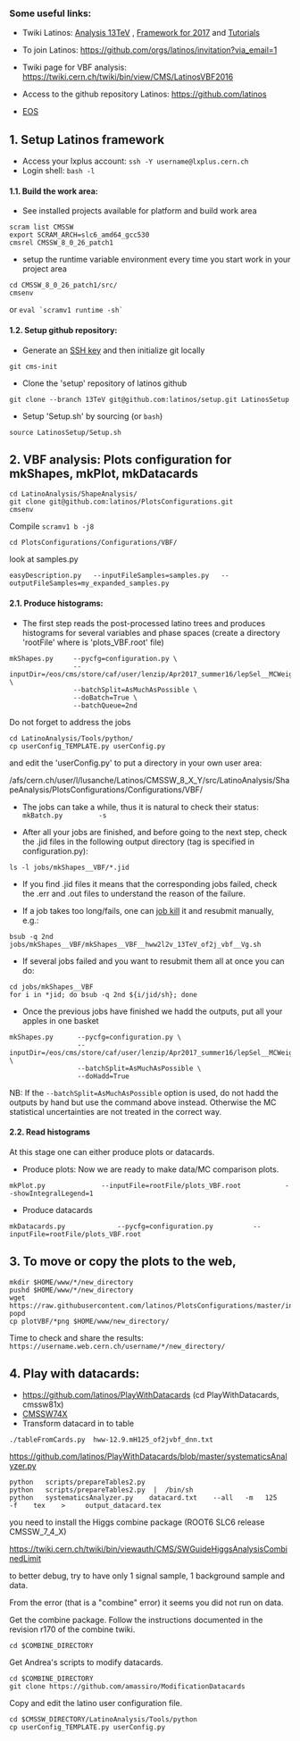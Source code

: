 ### Some useful links:

* Twiki Latinos:  [Analysis 13TeV](https://twiki.cern.ch/twiki/bin/view/CMS/LatinosAnalyses13TeV) ,  [Framework for 2017](https://twiki.cern.ch/twiki/bin/view/CMS/LatinosFrameworkFor2017)  and  [Tutorials](https://twiki.cern.ch/twiki/bin/view/CMS/LatinosFrameworkTutorials)

* To join Latinos: https://github.com/orgs/latinos/invitation?via_email=1

* Twiki page for VBF analysis: https://twiki.cern.ch/twiki/bin/view/CMS/LatinosVBF2016

* Access to the github repository Latinos: https://github.com/latinos

* [EOS](https://github.com/piedraj/AnalysisCMS#9-eos)

## 1. Setup Latinos framework

- Access your lxplus account: ```ssh -Y username@lxplus.cern.ch```
- Login shell: ```bash -l```

#### 1.1. Build the work area:
- See installed projects available for platform and build work area
```
scram list CMSSW
export SCRAM_ARCH=slc6_amd64_gcc530
cmsrel CMSSW_8_0_26_patch1
```
- setup the runtime variable environment every time you start work in your project area
```
cd CMSSW_8_0_26_patch1/src/
cmsenv
```
or ```eval `scramv1 runtime -sh` ```

#### 1.2. Setup github repository:

- Generate an [SSH key](https://help.github.com/articles/connecting-to-github-with-ssh/) and then initialize git locally
```
git cms-init
```
- Clone the 'setup' repository of latinos github
```
git clone --branch 13TeV git@github.com:latinos/setup.git LatinosSetup
```
- Setup 'Setup.sh' by sourcing (or ```bash```)
```
source LatinosSetup/Setup.sh
```

## 2. VBF analysis: Plots configuration for mkShapes, mkPlot, mkDatacards
```
cd LatinoAnalysis/ShapeAnalysis/
git clone git@github.com:latinos/PlotsConfigurations.git
cmsenv
```
Compile ```scramv1 b -j8```
```
cd PlotsConfigurations/Configurations/VBF/
```
look at samples.py 
```
easyDescription.py   --inputFileSamples=samples.py   --outputFileSamples=my_expanded_samples.py
```

#### 2.1. Produce histograms:

- The first step reads the post-processed latino trees and produces histograms for several variables and phase spaces (create a directory 'rootFile' where is 'plots_VBF.root' file)
```
mkShapes.py     --pycfg=configuration.py \
                --inputDir=/eos/cms/store/caf/user/lenzip/Apr2017_summer16/lepSel__MCWeights__bSFLpTEffMulti__cleanTauMC__l2loose__hadd__l2tightOR__LepTrgFix__dorochester__formulasMC__wwSel__doDNN/  \
                --batchSplit=AsMuchAsPossible \
                --doBatch=True \
                --batchQueue=2nd
```
  Do not forget to address the jobs
```
cd LatinoAnalysis/Tools/python/
cp userConfig_TEMPLATE.py userConfig.py
```
  and edit the 'userConfig.py' to put a directory in your own user area:

  /afs/cern.ch/user/l/lusanche/Latinos/CMSSW_8_X_Y/src/LatinoAnalysis/ShapeAnalysis/PlotsConfigurations/Configurations/VBF/

- The jobs can take a while, thus it is natural to check their status: ```mkBatch.py         -s```

- After all your jobs are finished, and before going to the next step, check the .jid files in the following output directory (tag is specified in configuration.py):
```
ls -l jobs/mkShapes__VBF/*.jid
```
- If you find .jid files it means that the corresponding jobs failed, check the .err and .out files to understand the reason of the failure.

- If a job takes too long/fails, one can [job kill](https://twiki.cern.ch/twiki/bin/view/Main/BatchJobs#JobKill) it and resubmit manually, e.g.:
```
bsub -q 2nd jobs/mkShapes__VBF/mkShapes__VBF__hww2l2v_13TeV_of2j_vbf__Vg.sh
```
- If several jobs failed and you want to resubmit them all at once you can do:
```
cd jobs/mkShapes__VBF
for i in *jid; do bsub -q 2nd ${i/jid/sh}; done
```

- Once the previous jobs have finished we hadd the outputs, put all your apples in one basket
```
mkShapes.py      --pycfg=configuration.py \
                 --inputDir=/eos/cms/store/caf/user/lenzip/Apr2017_summer16/lepSel__MCWeights__bSFLpTEffMulti__cleanTauMC__l2loose__hadd__l2tightOR__LepTrgFix__dorochester__formulasMC__wwSel__doDNN/ \
                 --batchSplit=AsMuchAsPossible \
                 --doHadd=True
```
NB: If the ```--batchSplit=AsMuchAsPossible``` option is used, do not hadd the outputs by hand but use the command above instead.    Otherwise the MC statistical uncertainties are not treated in the correct way.

#### 2.2.  Read histograms

At this stage one can either produce plots or datacards.

- Produce plots: Now we are ready to make data/MC comparison plots.
```
mkPlot.py              --inputFile=rootFile/plots_VBF.root           --showIntegralLegend=1
```
- Produce datacards
```
mkDatacards.py             --pycfg=configuration.py          --inputFile=rootFile/plots_VBF.root
```
## 3. To move or copy the plots to the web,
```
mkdir $HOME/www/*/new_directory
pushd $HOME/www/*/new_directory
wget https://raw.githubusercontent.com/latinos/PlotsConfigurations/master/index.php
popd
cp plotVBF/*png $HOME/www/new_directory/
```
Time to check and share the results: `https://username.web.cern.ch/username/*/new_directory/`

## 4. Play with datacards:

- https://github.com/latinos/PlayWithDatacards (cd PlayWithDatacards, cmssw81x)
- [CMSSW74X](https://twiki.cern.ch/twiki/bin/viewauth/CMS/SWGuideHiggsAnalysisCombinedLimit#ROOT6_SLC6_release_CMSSW_7_4_X)
- Transform datacard in to table
```
./tableFromCards.py  hww-12.9.mH125_of2jvbf_dnn.txt
```
https://github.com/latinos/PlayWithDatacards/blob/master/systematicsAnalyzer.py
```
python   scripts/prepareTables2.py
python   scripts/prepareTables2.py  |  /bin/sh
python   systematicsAnalyzer.py    datacard.txt    --all   -m   125    -f    tex    >     output_datacard.tex
```
you need to install the Higgs combine package (ROOT6 SLC6 release CMSSW_7_4_X)

https://twiki.cern.ch/twiki/bin/viewauth/CMS/SWGuideHiggsAnalysisCombinedLimit

to better debug, try to have only 1 signal sample, 1 background sample and data.

From the error (that is a "combine" error) it seems you did not run on data.

Get the combine package. Follow the instructions documented in the revision r170 of the combine twiki.
```
cd $COMBINE_DIRECTORY
```
Get Andrea's scripts to modify datacards.
```
cd $COMBINE_DIRECTORY
git clone https://github.com/amassiro/ModificationDatacards
```
Copy and edit the latino user configuration file.
```
cd $CMSSW_DIRECTORY/LatinoAnalysis/Tools/python
cp userConfig_TEMPLATE.py userConfig.py
```
